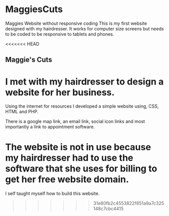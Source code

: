 # MaggiesCuts

Maggies Website without responsive coding
This is my first website designed with my hairdresser.
It works for computer size screens but needs to be coded to be responsive to tablets and phones.

<<<<<<< HEAD
## Maggie's Cuts

# I met with my hairdresser to design a website for her business.

Using the internet for resources I developed a simple website using, CSS, HTML and PHP.

There is a google map link, an email link, social icon links and most importantly a link to appointment software.

The website is not in use because my hairdresser had to use the software that she uses for billing to get her free website domain.
=======
I self taught myself how to build this website.
  
>>>>>>> 31e80fb2c4553822f851a9a7c325148c7cbc4415
